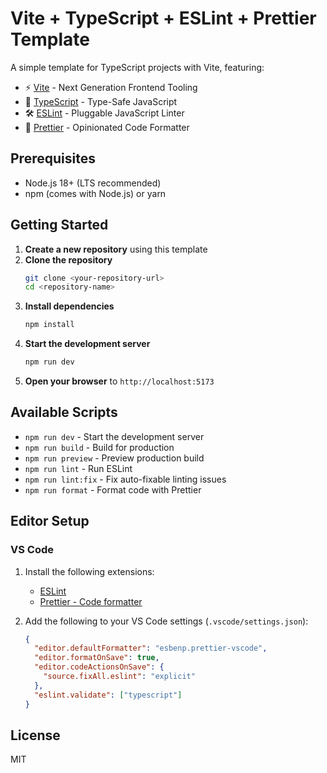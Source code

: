 # Vite + TypeScript + ESLint + Prettier Template

A simple template for TypeScript projects with Vite, featuring:

- ⚡️ [Vite](https://vitejs.dev/) - Next Generation Frontend Tooling
- 🦕 [TypeScript](https://www.typescriptlang.org/) - Type-Safe JavaScript
- 🛠️ [ESLint](https://eslint.org/) - Pluggable JavaScript Linter
- 💅 [Prettier](https://prettier.io/) - Opinionated Code Formatter

## Prerequisites

- Node.js 18+ (LTS recommended)
- npm (comes with Node.js) or yarn

## Getting Started

1. **Create a new repository** using this template
2. **Clone the repository**
   ```bash
   git clone <your-repository-url>
   cd <repository-name>
   ```
3. **Install dependencies**
   ```bash
   npm install
   ```
4. **Start the development server**
   ```bash
   npm run dev
   ```
5. **Open your browser** to `http://localhost:5173`

## Available Scripts

- `npm run dev` - Start the development server
- `npm run build` - Build for production
- `npm run preview` - Preview production build
- `npm run lint` - Run ESLint
- `npm run lint:fix` - Fix auto-fixable linting issues
- `npm run format` - Format code with Prettier

## Editor Setup

### VS Code

1. Install the following extensions:
   - [ESLint](https://marketplace.visualstudio.com/items?itemName=dbaeumer.vscode-eslint)
   - [Prettier - Code formatter](https://marketplace.visualstudio.com/items?itemName=esbenp.prettier-vscode)

2. Add the following to your VS Code settings (`.vscode/settings.json`):
   ```json
   {
     "editor.defaultFormatter": "esbenp.prettier-vscode",
     "editor.formatOnSave": true,
     "editor.codeActionsOnSave": {
       "source.fixAll.eslint": "explicit"
     },
     "eslint.validate": ["typescript"]
   }
   ```

## License

MIT
